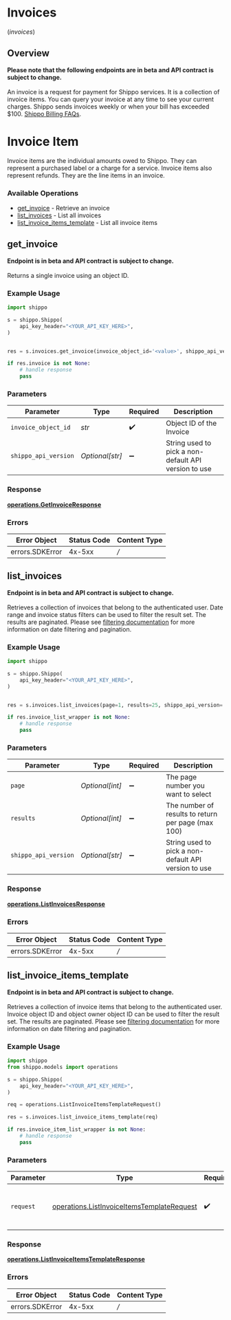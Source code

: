 # Invoices
(*invoices*)

## Overview

<b> Please note that the following endpoints are in beta and API contract is subject to change. </b>
<br>
<br>
An invoice is a request for payment for Shippo services. It is a collection of invoice items. 
You can query your invoice at any time to see your current charges. 
Shippo sends invoices weekly or when your bill has exceeded $100.
<a href="https://support.goshippo.com/hc/en-us/articles/360024703991-Shippo-Billing-FAQs" target="blank">Shippo Billing FAQs</a>.
<SchemaDefinition schemaRef="#/components/schemas/Invoice"/>

# Invoice Item
Invoice items are the individual amounts owed to Shippo. They can represent a purchased label or a charge for a service. Invoice items also represent refunds. They are the line items in an invoice.
<SchemaDefinition schemaRef="#/components/schemas/InvoiceItem"/>

### Available Operations

* [get_invoice](#get_invoice) - Retrieve an invoice
* [list_invoices](#list_invoices) - List all invoices
* [list_invoice_items_template](#list_invoice_items_template) - List all invoice items

## get_invoice

<b> Endpoint is in beta and API contract is subject to change.</b> <br><br>Returns a single invoice using an object ID.

### Example Usage

```python
import shippo

s = shippo.Shippo(
    api_key_header="<YOUR_API_KEY_HERE>",
)


res = s.invoices.get_invoice(invoice_object_id='<value>', shippo_api_version='<value>')

if res.invoice is not None:
    # handle response
    pass
```

### Parameters

| Parameter                                            | Type                                                 | Required                                             | Description                                          |
| ---------------------------------------------------- | ---------------------------------------------------- | ---------------------------------------------------- | ---------------------------------------------------- |
| `invoice_object_id`                                  | *str*                                                | :heavy_check_mark:                                   | Object ID of the Invoice                             |
| `shippo_api_version`                                 | *Optional[str]*                                      | :heavy_minus_sign:                                   | String used to pick a non-default API version to use |


### Response

**[operations.GetInvoiceResponse](../../models/operations/getinvoiceresponse.md)**
### Errors

| Error Object    | Status Code     | Content Type    |
| --------------- | --------------- | --------------- |
| errors.SDKError | 4x-5xx          | */*             |

## list_invoices

<b> Endpoint is in beta and API contract is subject to change. </b> <br><br>
Retrieves a collection of invoices that belong to the authenticated user. 
Date range and invoice status filters can be used to filter the result set. The results are paginated. Please see
<a href="https://docs.goshippo.com/docs/api_concepts/filtering/" target="blank"> filtering documentation</a> for more information
on date filtering and pagination.

### Example Usage

```python
import shippo

s = shippo.Shippo(
    api_key_header="<YOUR_API_KEY_HERE>",
)


res = s.invoices.list_invoices(page=1, results=25, shippo_api_version='<value>')

if res.invoice_list_wrapper is not None:
    # handle response
    pass
```

### Parameters

| Parameter                                            | Type                                                 | Required                                             | Description                                          |
| ---------------------------------------------------- | ---------------------------------------------------- | ---------------------------------------------------- | ---------------------------------------------------- |
| `page`                                               | *Optional[int]*                                      | :heavy_minus_sign:                                   | The page number you want to select                   |
| `results`                                            | *Optional[int]*                                      | :heavy_minus_sign:                                   | The number of results to return per page (max 100)   |
| `shippo_api_version`                                 | *Optional[str]*                                      | :heavy_minus_sign:                                   | String used to pick a non-default API version to use |


### Response

**[operations.ListInvoicesResponse](../../models/operations/listinvoicesresponse.md)**
### Errors

| Error Object    | Status Code     | Content Type    |
| --------------- | --------------- | --------------- |
| errors.SDKError | 4x-5xx          | */*             |

## list_invoice_items_template

<b> Endpoint is in beta and API contract is subject to change. </b> <br><br>
Retrieves a collection of invoice items that belong to the authenticated user. 
Invoice object ID and object owner object ID can be used to filter the result set.
The results are paginated. Please see <a href="https://docs.goshippo.com/docs/api_concepts/filtering/" target="blank"> filtering documentation</a> for more information
on date filtering and pagination.

### Example Usage

```python
import shippo
from shippo.models import operations

s = shippo.Shippo(
    api_key_header="<YOUR_API_KEY_HERE>",
)

req = operations.ListInvoiceItemsTemplateRequest()

res = s.invoices.list_invoice_items_template(req)

if res.invoice_item_list_wrapper is not None:
    # handle response
    pass
```

### Parameters

| Parameter                                                                                                | Type                                                                                                     | Required                                                                                                 | Description                                                                                              |
| -------------------------------------------------------------------------------------------------------- | -------------------------------------------------------------------------------------------------------- | -------------------------------------------------------------------------------------------------------- | -------------------------------------------------------------------------------------------------------- |
| `request`                                                                                                | [operations.ListInvoiceItemsTemplateRequest](../../models/operations/listinvoiceitemstemplaterequest.md) | :heavy_check_mark:                                                                                       | The request object to use for the request.                                                               |


### Response

**[operations.ListInvoiceItemsTemplateResponse](../../models/operations/listinvoiceitemstemplateresponse.md)**
### Errors

| Error Object    | Status Code     | Content Type    |
| --------------- | --------------- | --------------- |
| errors.SDKError | 4x-5xx          | */*             |
